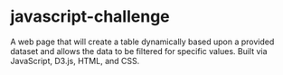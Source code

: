 # javascript-challenge
A web page that will create a table dynamically based upon a provided dataset and allows the data to be filtered for specific values. Built via JavaScript, D3.js, HTML, and CSS.
